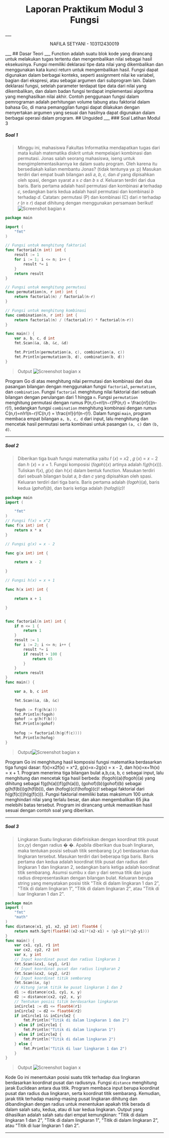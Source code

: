 <h1 align="center">Laporan Praktikum Modul 3<br> Fungsi </h1>
___
<p align="center">NAFILA SETYANI - 103112430019</p>
___
## Dasar Teori
___
Function adalah suatu blok kode yang dirancang untuk melakukan tugas tertentu dan mengembalikan nilai sebagai hasil eksekusinya. Fungsi memiliki deklarasi tipe data nilai yang dikembalikan dan menggunakan kata kunci return untuk mengembalikan hasil. Fungsi dapat digunakan dalam berbagai konteks, seperti assignment nilai ke variabel, bagian dari ekspresi, atau sebagai argumen dari subprogram lain. Dalam deklarasi fungsi, setelah parameter terdapat tipe data dari nilai yang dikembalikan, dan dalam badan fungsi terdapat implementasi algoritma yang menghasilkan nilai akhir. Contoh penggunaan fungsi dalam pemrograman adalah perhitungan volume tabung atau faktorial dalam bahasa Go, di mana pemanggilan fungsi dapat dilakukan dengan menyertakan argumen yang sesuai dan hasilnya dapat digunakan dalam berbagai operasi dalam program.
## Unguided
___
### Soal Latihan Modul 3

##### Soal 1
>Minggu ini, mahasiswa Fakultas Informatika mendapatkan tugas dari mata kuliah matematika diskrit untuk mempelajari kombinasi dan permutasi. Jonas salah seorang mahasiswa, iseng untuk mengimplementasikannya ke dalam suatu program. Oleh karena itu bersediakah kalian membantu Jonas? (tidak tentunya ya :p) Masukan terdiri dari empat buah bilangan asli 𝑎, 𝑏, 𝑐, dan 𝑑 yang dipisahkan oleh spasi, dengan syarat 𝑎 ≥ 𝑐 dan 𝑏 ≥ 𝑑. Keluaran terdiri dari dua baris. Baris pertama adalah hasil permutasi dan kombinasi 𝒂 terhadap 𝑐, sedangkan baris kedua adalah hasil permutasi dan kombinasi 𝑏 terhadap 𝑑. Catatan: permutasi (P) dan kombinasi (C) dari 𝑛 terhadap 𝑟 (𝑛 ≥ 𝑟) dapat dihitung dengan menggunakan persamaan berikut!
>![Screenshot bagian x](catatansoal1.png)

```go
package main

import (
    "fmt"
)

// Fungsi untuk menghitung faktorial
func factorial(n int) int {
    result := 1
    for i := 1; i <= n; i++ {
        result *= i
    }
    return result
}

// Fungsi untuk menghitung permutasi
func permutation(n, r int) int {
    return factorial(n) / factorial(n-r)
}

// Fungsi untuk menghitung kombinasi
func combination(n, r int) int {
    return factorial(n) / (factorial(r) * factorial(n-r))
}

func main() {
    var a, b, c, d int
    fmt.Scan(&a, &b, &c, &d)

    fmt.Println(permutation(a, c), combination(a, c))
    fmt.Println(permutation(b, d), combination(b, d))
}

```

> Output
> ![Screenshot bagian x](m3_soal1.png)
> 

Program Go di atas menghitung nilai permutasi dan kombinasi dari dua pasangan bilangan dengan menggunakan fungsi `factorial`, `permutation`, dan `combination`. Fungsi `factorial` menghitung nilai faktorial dari sebuah bilangan dengan perulangan dari 1 hingga `n`. Fungsi `permutation` menghitung permutasi dengan rumus P(n,r)=n!(n−r)!P(n,r) = \frac{n!}{(n-r)!}, sedangkan fungsi `combination` menghitung kombinasi dengan rumus C(n,r)=n!r!(n−r)!C(n,r) = \frac{n!}{r!(n-r)!}. Dalam fungsi `main`, program membaca empat bilangan `a, b, c, d` dari input, lalu menghitung dan mencetak hasil permutasi serta kombinasi untuk pasangan `(a, c)` dan `(b, d)`.
___
##### Soal 2
 >Diberikan tiga buah fungsi matematika yaitu 𝑓 (𝑥) = 𝑥2 , 𝑔 (𝑥) = 𝑥 − 2 dan ℎ (𝑥) = 𝑥 + 1. Fungsi komposisi (𝑓𝑜𝑔𝑜ℎ)(𝑥) artinya adalah 𝑓(𝑔(ℎ(𝑥))). Tuliskan 𝑓(𝑥), 𝑔(𝑥) dan ℎ(𝑥) dalam bentuk function. Masukan terdiri dari sebuah bilangan bulat 𝑎, 𝑏 dan 𝑐 yang dipisahkan oleh spasi. Keluaran terdiri dari tiga baris. Baris pertama adalah (𝑓𝑜𝑔𝑜ℎ)(𝑎), baris kedua (𝑔𝑜ℎ𝑜𝑓)(𝑏), dan baris ketiga adalah (ℎ𝑜𝑓𝑜𝑔)(𝑐)! 
 
```go
package main 
import (

    "fmt"
)
// Fungsi f(x) = x^2
func f(x int) int {
    return x * x
}

// Fungsi g(x) = x - 2

func g(x int) int {

    return x - 2

}

// Fungsi h(x) = x + 1

func h(x int) int {

    return x + 1

}


func factorial(n int) int {
    if n <= 1 {
        return 1
    }
    result := 1
    for i := 2; i <= n; i++ {
        result *= i
        if result > 100 { 
            return 65
        }
    }
    return result
}
func main() {

    var a, b, c int

    fmt.Scan(&a, &b, &c)

    fogoh := f(g(h(a)))
    fmt.Println(fogoh)
    gohof := g(h(f(b)))
    fmt.Println(gohof)
  
    hofog := factorial(h(g(f(c))))
    fmt.Println(hofog)
}
```

>Output![Screenshot bagian x](m3_soal2.png)
> 

Program Go ini menghitung hasil komposisi fungsi matematika berdasarkan tiga fungsi dasar: f(x)=x2f(x) = x^2, g(x)=x−2g(x) = x - 2, dan h(x)=x+1h(x) = x + 1. Program menerima tiga bilangan bulat a,b,ca, b, c sebagai input, lalu menghitung dan mencetak tiga hasil berbeda: (fogoh)(a)(fogoh)(a) yang dihitung sebagai f(g(h(a)))f(g(h(a))), (gohof)(b)(gohof)(b) sebagai g(h(f(b)))g(h(f(b))), dan (hofog)(c)!(hofog)(c)! sebagai faktorial dari h(g(f(c)))h(g(f(c))). Fungsi faktorial memiliki batas maksimum 100 untuk menghindari nilai yang terlalu besar, dan akan mengembalikan 65 jika melebihi batas tersebut. Program ini dirancang untuk memastikan hasil sesuai dengan contoh soal yang diberikan.
___
##### Soal 3
>Lingkaran Suatu lingkaran didefinisikan dengan koordinat titik pusat (𝑐𝑥,𝑐𝑦) dengan radius � �. Apabila diberikan dua buah lingkaran, maka tentukan posisi sebuah titik sembarang (𝑥,𝑦) berdasarkan dua lingkaran tersebut. Masukan terdiri dari beberapa tiga baris. Baris pertama dan kedua adalah koordinat titik pusat dan radius dari lingkaran 1 dan lingkaran 2, sedangkan baris ketiga adalah koordinat titik sembarang. Asumsi sumbu x dan y dari semua titik dan juga radius direpresentasikan dengan bilangan bulat. Keluaran berupa string yang menyatakan posisi titik "Titik di dalam lingkaran 1 dan 2", "Titik di dalam lingkaran 1", "Titik di dalam lingkaran 2", atau "Titik di luar lingkaran 1 dan 2".

```go
package main
import (
    "fmt"
    "math"
)
func distance(x1, y1, x2, y2 int) float64 {
    return math.Sqrt(float64((x2-x1)*(x2-x1) + (y2-y1)*(y2-y1)))
}
func main() {
    var cx1, cy1, r1 int
    var cx2, cy2, r2 int
    var x, y int
    // Input koordinat pusat dan radius lingkaran 1
    fmt.Scan(&cx1, &cy1, &r1)
    // Input koordinat pusat dan radius lingkaran 2
    fmt.Scan(&cx2, &cy2, &r2)
    // Input koordinat titik sembarang
    fmt.Scan(&x, &y)
    // Hitung jarak titik ke pusat lingkaran 1 dan 2
    d1 := distance(cx1, cy1, x, y)
    d2 := distance(cx2, cy2, x, y)
    // Tentukan posisi titik berdasarkan lingkaran
    inCircle1 := d1 <= float64(r1)
    inCircle2 := d2 <= float64(r2)
    if inCircle1 && inCircle2 {
        fmt.Println("Titik di dalam lingkaran 1 dan 2")
    } else if inCircle1 {
        fmt.Println("Titik di dalam lingkaran 1")
    } else if inCircle2 {
        fmt.Println("Titik di dalam lingkaran 2")
    } else {
        fmt.Println("Titik di luar lingkaran 1 dan 2")
    }
}
```

>Output
>![Screenshot bagian x](m3_soal3.png)

Kode Go ini menentukan posisi suatu titik terhadap dua lingkaran berdasarkan koordinat pusat dan radiusnya. Fungsi `distance` menghitung jarak Euclidean antara dua titik. Program membaca input berupa koordinat pusat dan radius dua lingkaran, serta koordinat titik sembarang. Kemudian, jarak titik terhadap masing-masing pusat lingkaran dihitung dan dibandingkan dengan radius untuk menentukan apakah titik berada di dalam salah satu, kedua, atau di luar kedua lingkaran. Output yang dihasilkan adalah salah satu dari empat kemungkinan: "Titik di dalam lingkaran 1 dan 2", "Titik di dalam lingkaran 1", "Titik di dalam lingkaran 2", atau "Titik di luar lingkaran 1 dan 2".
___

